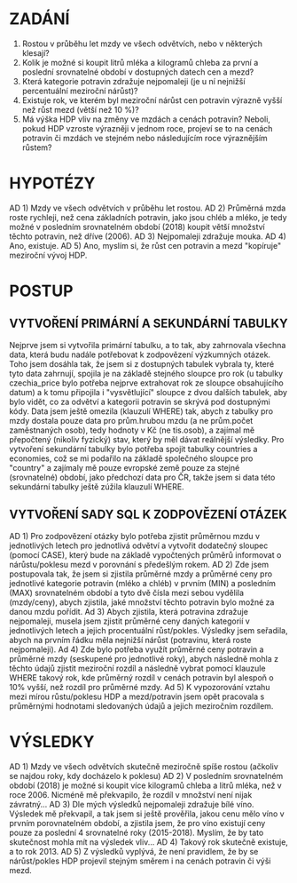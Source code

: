 # ZADÁNÍ

1) Rostou v průběhu let mzdy ve všech odvětvích, nebo v některých klesají?
2) Kolik je možné si koupit litrů mléka a kilogramů chleba za první a poslední srovnatelné období v dostupných datech cen a mezd?
3) Která kategorie potravin zdražuje nejpomaleji (je u ní nejnižší percentuální meziroční nárůst)?
4) Existuje rok, ve kterém byl meziroční nárůst cen potravin výrazně vyšší než růst mezd (větší než 10 %)?
5) Má výška HDP vliv na změny ve mzdách a cenách potravin? Neboli, pokud HDP vzroste výrazněji v jednom roce, projeví se to na cenách potravin či mzdách ve stejném nebo následujícím roce výraznějším růstem?

# HYPOTÉZY

AD 1) Mzdy ve všech odvětvích v průběhu let rostou.
AD 2) Průměrná mzda roste rychleji, než cena základních potravin, jako jsou chléb a mléko, je tedy možné v posledním srovnatelném období (2018) koupit větší množství těchto potravin, než dříve (2006).
AD 3) Nejpomaleji zdražuje mouka.
AD 4) Ano, existuje.
AD 5) Ano, myslím si, že růst cen potravin a mezd "kopíruje" meziroční vývoj HDP.

# POSTUP

## VYTVOŘENÍ PRIMÁRNÍ A SEKUNDÁRNÍ TABULKY
Nejprve jsem si vytvořila primární tabulku, a to tak, aby zahrnovala všechna data, která budu nadále potřebovat k zodpovězení výzkumných otázek. Toho jsem dosáhla tak, že jsem si z dostupných tabulek vybrala ty, které tyto data zahrnují, spojila je na základě stejného sloupce pro rok (u tabulky czechia_price bylo potřeba nejprve extrahovat rok ze sloupce obsahujícího datum) a k tomu připojila i "vysvětlující" sloupce z dvou dalších tabulek, aby bylo vidět, co za odvětví a kategorii potravin se skrývá pod dostupnými kódy. Data jsem ještě omezila (klauzulí WHERE) tak, abych z tabulky pro mzdy dostala pouze data pro prům.hrubou mzdu (a ne prům.počet zaměstnaných osob), tedy hodnoty v Kč (ne tis.osob), a zajímal mě přepočtený (nikoliv fyzický) stav, který by měl dávat reálnější výsledky. 
Pro vytvoření sekundární tabulky bylo potřeba spojit tabulky countries a economies, což se mi podařilo na základě společného sloupce pro "country" a zajímaly mě pouze evropské země  pouze za stejné (srovnatelné) období, jako předchozí data pro ČR, takže jsem si data této sekundární tabulky ještě zúžila klauzulí WHERE.

## VYTVOŘENÍ SADY SQL K ZODPOVĚZENÍ OTÁZEK
AD 1) Pro zodpovězení otázky bylo potřeba zjistit průměrnou mzdu v jednotlivých letech pro jednotlivá odvětví a vytvořit dodatečný sloupec (pomocí CASE), který bude na základě vypočtených průměrů informovat o nárůstu/poklesu mezd v porovnání s předešlým rokem.
AD 2) Zde jsem postupovala tak, že jsem si zjistila průměrné mzdy a průměrné ceny pro jednotlivé kategorie potravin (mléko a chléb) v prvním (MIN) a posledním (MAX) srovnatelném období a tyto dvě čísla mezi sebou vydělila (mzdy/ceny), abych zjistila, jaké množství těchto potravin bylo možné za danou mzdu pořídit.
Ad 3) Abych zjistila, která potravina zdražuje nejpomaleji, musela jsem zjistit průměrné ceny daných kategorií v jednotlivých letech a jejich procentuální růst/pokles. Výsledky jsem seřadila, abych na prvním řádku měla nejnižší nárůst (potravinu, která roste nejpomaleji).
Ad 4) Zde bylo potřeba využít průměrné ceny potravin a průměrné mzdy (seskupené pro jednotlivé roky), abych následně mohla z těchto údajů zjistit meziroční rozdíl a následně vybrat pomocí klauzule WHERE takový rok, kde průměrný rozdíl v cenách potravin byl alespoň o 10% vyšší, než rozdíl pro průměrné mzdy.
Ad 5) K vypozorování vztahu mezi mírou růstu/poklesu HDP a mezd/potravin jsem opět pracovala s průměrnými hodnotami sledovaných údajů a jejich meziročním rozdílem.

# VÝSLEDKY

AD 1) Mzdy ve všech odvětvích skutečně meziročně spíše rostou (ačkoliv se najdou roky, kdy docházelo k poklesu)
AD 2) V posledním srovnatelném období (2018) je možné si koupit více kilogramů chleba a litrů mléka, než v roce 2006. Nicméně mě překvapilo, že rozdíl v množství není nijak závratný...
AD 3) Dle mých výsledků nejpomaleji zdražuje bílé víno. Výsledek mě překvapil, a tak jsem si ještě prověřila, jakou cenu mělo víno v prvním porovnatelném období, a zjistila jsem, že pro víno existují ceny pouze za poslední 4 srovnatelné roky (2015-2018). Myslím, že by tato skutečnost mohla mít na výsledek vliv...
AD 4) Takový rok skutečně existuje, a to rok 2013. 
AD 5) Z výsledků vyplývá, že není pravidlem, že by se nárůst/pokles HDP projevil stejným směrem i na cenách potravin či výši mezd.